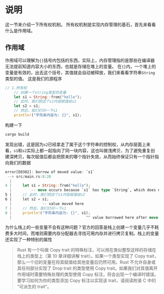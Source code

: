 # 说明
这一节来介绍一下所有权机制。
所有权机制是实现内存管理的基石，首先来看看什么是作用域。
## 作用域
作用域可以理解为`{}`括号内包括的东西，实际上，内存管理指的是那些在编译器无法提前知道内容大小的东西，也就是存储在堆上的变量。
在`{}`内，一个堆上的变量是有效的，出去这个括号，其值就会自动被释放，我们来看看字符串`String`类型的值。
这是我们的源程序
```rust
// 1.所有权
    // 创建一个string类型的变量
    let s1 = String::from("hello");
    // 此时，我们把这个s1内容赋值给s2
    let s2 = s1;
    // 然后，我们打印一下s1
    println!("字符串内容为: {}", s1);
```
构建一下
```bash
cargo build
```
发现出错，这是因为`s2`已经拿走了属于这个字符串的控制权，从内存层面上来看，`s1`和`s2`实际上都一起指向了同一块内容，这也叫做浅拷贝，为了避免重复创建深拷贝，每次赋值后都会把原来的哪个指针失效，从而始终保证只有一个指针指向我们的数据

```rust
error[E0382]: borrow of moved value: `s1`
 --> src/main.rs:8:28
  |
4 |     let s1 = String::from("hello");
  |         -- move occurs because `s1` has type `String`, which does not implement the `Copy` trait
5 |     // 此时，我们把这个s1内容赋值给s2
6 |     let s2 = s1;
  |              -- value moved here
7 |     // 然后，我们打印一下s1
8 |     println!("字符串内容为: {}", s1);
  |                                  ^^ value borrowed here after move
```

为什么栈上的一些变量不会有这种问题？官方的回答是栈上创建一个变量几乎不耗费多大时间，而堆则需要内存分配器去寻找可用内存并进行拷贝复制。栈上的变量还实现了一种特别的属性
> Rust 有一个叫做 Copy trait 的特殊标注，可以用在类似整型这样的存储在栈上的类型上（第 10 章详细讲解 trait）。如果一个类型实现了 Copy trait，那么一个旧的变量在将其赋值给其他变量后仍然可用。Rust 不允许自身或其任何部分实现了 Drop trait 的类型使用 Copy trait。如果我们对其值离开作用域时需要特殊处理的类型使用 Copy 标注，将会出现一个编译时错误。要学习如何为你的类型添加 Copy 标注以实现该 trait，请阅读附录 C 中的 “可派生的 trait”。

